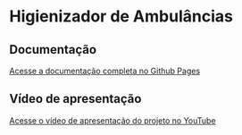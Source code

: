 # Higienizador de Ambulâncias

## Documentação
[Acesse a documentação completa no Github Pages](https://grupo1-pi2-2021-1.github.io/project-documentation/)

## Vídeo de apresentação
[Acesse o vídeo de apresentação do projeto no YouTube](https://www.youtube.com/watch?v=9YIpkCo37rk)
